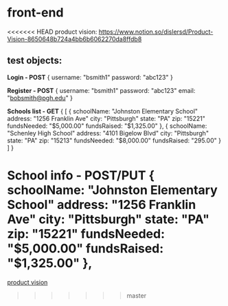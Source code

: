 # front-end

<<<<<<< HEAD
product vision: https://www.notion.so/dislersd/Product-Vision-8650648b724a4bb6b6062270da8ffdb8


## test objects:

**Login - POST**
    {
        username: "bsmith1"
        password: "abc123"
    }

**Register - POST**
    {
        username: "bsmith1"
        password: "abc123"
        email: "bobsmith@pgh.edu"
    }

**Schools list - GET**
    {
        [
            {
                schoolName: "Johnston Elementary School"
                address: "1256 Franklin Ave"
                city: "Pittsburgh"
                state: "PA"
                zip: "15221"
                fundsNeeded: "$5,000.00"
                fundsRaised: "$1,325.00"
            },
            {
                schoolName: "Schenley High School"
                address: "4101 Bigelow Blvd"
                city: "Pittsburgh"
                state: "PA"
                zip: "15213"
                fundsNeeded: "$8,000.00"
                fundsRaised: "295.00"
            }
        ]
    }

**School info - POST/PUT**
    {
        schoolName: "Johnston Elementary School"
        address: "1256 Franklin Ave"
        city: "Pittsburgh"
        state: "PA"
        zip: "15221"
        fundsNeeded: "$5,000.00"
        fundsRaised: "$1,325.00"
    },
=======
[product vision](https://www.notion.so/dislersd/Product-Vision-8650648b724a4bb6b6062270da8ffdb8)
>>>>>>> master
